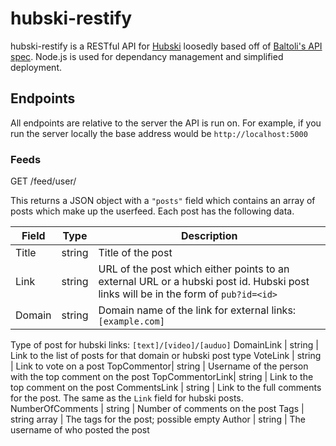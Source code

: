hubski-restify
==============

hubski-restify is a RESTful API for [Hubski](www.hubski.com) loosedly based off of [Baltoli's API spec](github.com/Baltoli/hubski-api-spec). Node.js is used for dependancy management and simplified deployment.

## Endpoints

All endpoints are relative to the server the API is run on. For example, if you run the server locally the base address would be `http://localhost:5000`

### Feeds

GET /feed/user/<username>

This returns a JSON object with a `"posts"` field which contains an array of posts which make up the userfeed. Each post has the following data.

Field|Type|Description
-----|----|-----------
Title | string | Title of the post
Link|string|URL of the post which either points to an external URL or a hubski post id. Hubski post links will be in the form of `pub?id=<id>`
Domain| string | Domain name of the link for external links: `[example.com]`
Type of post for hubski links: `[text]/[video]/[auduo]`
DomainLink | string | Link to the list of posts for that domain or hubski post type
VoteLink | string | Link to vote on a post
TopCommentor| string | Username of the person with the top comment on the post
TopCommentorLink| string | Link to the top comment on the post
CommentsLink | string | Link to the full comments for the post. The same as the `Link` field for hubski posts.
NumberOfComments | string | Number of comments on the post
Tags | string array | The tags for the post; possible empty
Author | string | The username of who posted the post
